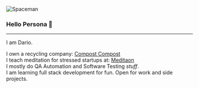 ![Spaceman](https://images.unsplash.com/photo-1506318137071-a8e063b4bec0?ixlib=rb-1.2.1&ixid=MXwxMjA3fDB8MHxwaG90by1wYWdlfHx8fGVufDB8fHw%3D&auto=format&fit=crop&w=1800)

### Hello Persona 👋

* * *

<!--
**dariospace/dariospace** is a ✨ _special_ ✨ repository because its `README.md` (this file) appears on your GitHub profile.
-->

I am Dario.

I own a recycling company: [Compost Compost](https://grupoginebra.com)
<br>
I teach meditation for stressed startups at: [Meditaon](https://github.com/meditaon)
<br>
I mostly do QA Automation and Software Testing *stuff*.
<br>
I am learning full stack development for fun. Open for work and side projects.
